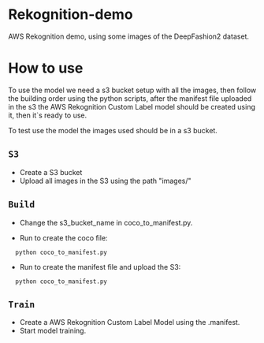 # Rekognition-demo

AWS Rekognition demo, using some images of the DeepFashion2 dataset.

# How to use

  To use the model we need a s3 bucket setup with all the images, then follow the building order using the python scripts, after the manifest file uploaded in the s3 the AWS Rekognition Custom Label model should be created using it, then it`s ready to use.

  To test use the model the images used should be in a s3 bucket.


## `S3`

  - Create a S3 bucket
  - Upload all images in the S3 using the path "images/"

## `Build`

 - Change the s3_bucket_name in coco_to_manifest.py.

 - Run to create the coco file:
  ```
    python coco_to_manifest.py
  ```

 - Run to create the manifest file and upload the S3:
  ```
    python coco_to_manifest.py
  ```

## `Train`

  - Create a AWS Rekognition Custom Label Model using the .manifest.
  - Start model training.
